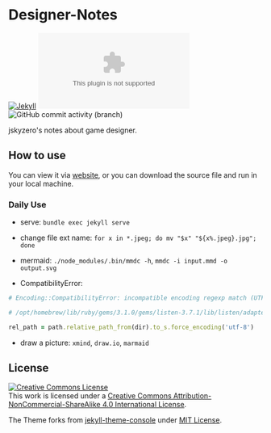 # Designer-Notes
[![Jekyll](https://github.com/jskyzero/design.jskyzero.com/actions/workflows/jekyll.yml/badge.svg?branch=jekyll)](https://github.com/jskyzero/design.jskyzero.com/actions/workflows/jekyll.yml)
![GitHub last commit](https://img.shields.io/github/last-commit/jskyzero/design.jskyzero.com)
![GitHub commit activity (branch)](https://img.shields.io/github/commit-activity/w/jskyzero/design.jskyzero.com/jekyll)


jskyzero's notes about game designer.


## How to use

You can view it via [website](https://design.jskyzero.com/), or you can download the source file and run in your local machine.


### Daily Use

+ serve: `bundle exec jekyll serve`
+ change file ext name: `for x in *.jpeg; do mv "$x" "${x%.jpeg}.jpg"; done`
+ mermaid: `./node_modules/.bin/mmdc -h`, `mmdc -i input.mmd -o output.svg`

+ CompatibilityError:

```ruby
# Encoding::CompatibilityError: incompatible encoding regexp match (UTF-8 regexp with ASCII-8BIT string)

# /opt/homebrew/lib/ruby/gems/3.1.0/gems/listen-3.7.1/lib/listen/adapter/darwin.rb:69:in `_process_event'

rel_path = path.relative_path_from(dir).to_s.force_encoding('utf-8')

```

<!-- ```ruby
# Encoding::CompatibilityError: incompatible encoding regexp match (UTF-8 regexp with ASCII-8BIT string)

# /opt/homebrew/lib/ruby/gems/3.1.0/gems/listen-3.7.1/lib/listen/silencer.rb

def _ignore?(path)
      if path.encoding.to_s == 'ASCII-8BIT'
        path = path.force_encoding(Encoding::ISO_8859_1).encode!('utf-8')
      end
      ignore_patterns.any? { |pattern| path =~ pattern }
    end
``` -->
+ draw a picture: `xmind`, `draw.io`, `marmaid`


## License

<a rel="license" href="http://creativecommons.org/licenses/by-nc-sa/4.0/"><img alt="Creative Commons License" style="border-width:0" src="https://i.creativecommons.org/l/by-nc-sa/4.0/80x15.png" /></a><br />This work is licensed under a <a rel="license" href="http://creativecommons.org/licenses/by-nc-sa/4.0/">Creative Commons Attribution-NonCommercial-ShareAlike 4.0 International License</a>.


The Theme forks from [jekyll-theme-console](https://github.com/b2a3e8/jekyll-theme-console) under [MIT License](https://opensource.org/licenses/MIT).
